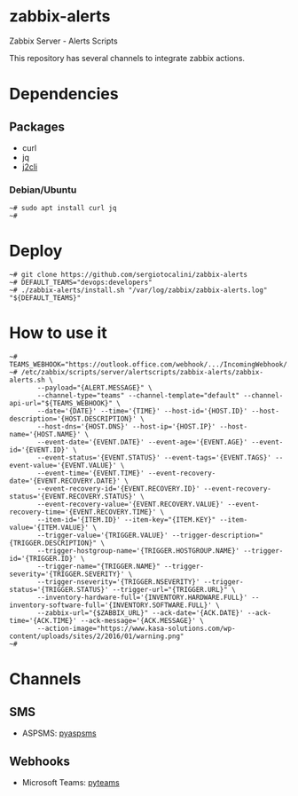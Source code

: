 # zabbix-alerts
Zabbix Server - Alerts Scripts

This repository has several channels to integrate zabbix actions.

# Dependencies
## Packages
* curl
* jq
* [j2cli](https://github.com/kolypto/j2cli)

### Debian/Ubuntu

```
~# sudo apt install curl jq
~#
```

# Deploy
```
~# git clone https://github.com/sergiotocalini/zabbix-alerts
~# DEFAULT_TEAMS="devops:developers"
~# ./zabbix-alerts/install.sh "/var/log/zabbix/zabbix-alerts.log" "${DEFAULT_TEAMS}"
```

# How to use it
```
~# TEAMS_WEBHOOK="https://outlook.office.com/webhook/.../IncomingWebhook/.../..."
~# /etc/zabbix/scripts/server/alertscripts/zabbix-alerts/zabbix-alerts.sh \
       --payload="{ALERT.MESSAGE}" \
       --channel-type="teams" --channel-template="default" --channel-api-url="${TEAMS_WEBHOOK}" \
       --date='{DATE}' --time='{TIME}' --host-id='{HOST.ID}' --host-description='{HOST.DESCRIPTION}' \
       --host-dns='{HOST.DNS}' --host-ip='{HOST.IP}' --host-name='{HOST.NAME}' \
       --event-date='{EVENT.DATE}' --event-age='{EVENT.AGE}' --event-id='{EVENT.ID}' \
       --event-status='{EVENT.STATUS}' --event-tags='{EVENT.TAGS}' --event-value='{EVENT.VALUE}' \
       --event-time='{EVENT.TIME}' --event-recovery-date='{EVENT.RECOVERY.DATE}' \
       --event-recovery-id='{EVENT.RECOVERY.ID}' --event-recovery-status='{EVENT.RECOVERY.STATUS}' \
       --event-recovery-value='{EVENT.RECOVERY.VALUE}' --event-recovery-time='{EVENT.RECOVERY.TIME}' \
       --item-id='{ITEM.ID}' --item-key="{ITEM.KEY}" --item-value='{ITEM.VALUE}' \
       --trigger-value='{TRIGGER.VALUE}' --trigger-description="{TRIGGER.DESCRIPTION}" \
       --trigger-hostgroup-name='{TRIGGER.HOSTGROUP.NAME}' --trigger-id='{TRIGGER.ID}' \
       --trigger-name="{TRIGGER.NAME}" --trigger-severity='{TRIGGER.SEVERITY}' \
       --trigger-nseverity='{TRIGGER.NSEVERITY}' --trigger-status='{TRIGGER.STATUS}' --trigger-url="{TRIGGER.URL}" \
       --inventory-hardware-full='{INVENTORY.HARDWARE.FULL}' --inventory-software-full='{INVENTORY.SOFTWARE.FULL}' \
       --zabbix-url="{$ZABBIX_URL}" --ack-date='{ACK.DATE}' --ack-time='{ACK.TIME}' --ack-message='{ACK.MESSAGE}' \
       --action-image="https://www.kasa-solutions.com/wp-content/uploads/sites/2/2016/01/warning.png"
~#
```

# Channels
## SMS
* ASPSMS: [pyaspsms](https://github.com/sergiotocalini/pyaspsms)

## Webhooks
* Microsoft Teams: [pyteams](https://github.com/sergiotocalini/pyteams)



